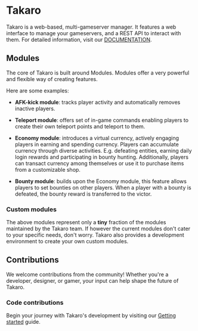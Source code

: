 # Takaro

Takaro is a web-based, multi-gameserver manager. It features a web interface to manage your gameservers, and a REST API to interact with them. For detailed information, visit our [DOCUMENTATION](https://docs.takaro.io).

## Modules

The core of Takaro is built around Modules. Modules offer a very powerful and flexible way of creating features.

Here are some examples:

- **AFK-kick module**: tracks player activity and automatically removes inactive players.

- **Teleport module**: offers set of in-game commands enabling players to create their own teleport points and teleport to them.

- **Economy module**: introduces a virtual currency, actively engaging players in earning and spending currency. Players can accumulate currency through diverse activities. E.g. defeating entities, earning daily login rewards and participating in bounty hunting. Additionally, players can transact currency among themselves or use it to purchase items from a customizable shop. 
- **Bounty module**: builds upon the Economy module, this feature allows players to set bounties on other players. When a player with a bounty is defeated, the bounty reward is transferred to the victor. 

### Custom modules
The above modules represent only a **tiny** fraction of the modules maintained by the Takaro team. If however the current modules don't cater to your specific needs, don't worry. 
Takaro also provides a development environment to create your own custom modules.


## Contributions
We welcome contributions from the community! Whether you're a developer, designer, or gamer, your input can help shape the future of Takaro. 

### Code contributions
Begin your journey with Takaro's development by visiting our [Getting started](https://docs.takaro.io/development/getting-started) guide.
